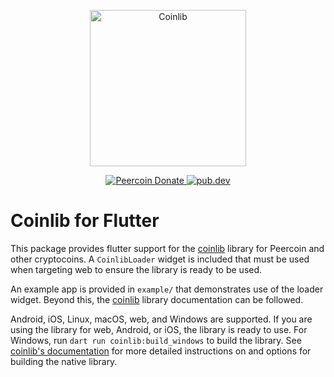 <p align="center">
  <img
    src="https://raw.githubusercontent.com/peercoin/coinlib/master/logo.svg"
    alt="Coinlib"
    width="250px"
  >
</p>

<p align="center">
  <a href="https://chainz.cryptoid.info/ppc/address.dws?p77CZFn9jvg9waCzKBzkQfSvBBzPH1nRre">
    <img src="https://badgen.net/badge/peercoin/Donate/green?icon=https://raw.githubusercontent.com/peercoin/media/84710cca6c3c8d2d79676e5260cc8d1cd729a427/Peercoin%202020%20Logo%20Files/01.%20Icon%20Only/Inside%20Circle/Transparent/Green%20Icon/peercoin-icon-green-transparent.svg" alt="Peercoin Donate">
  </a>
  <a href="https://pub.dev/packages/coinlib_flutter">
    <img alt="pub.dev" src="https://img.shields.io/pub/v/coinlib_flutter?logo=dart&label=pub.dev">
  </a>
</p>

# Coinlib for Flutter

This package provides flutter support for the
[coinlib](https://pub.dev/packages/coinlib) library for Peercoin and
other cryptocoins. A `CoinlibLoader` widget is included that must be used when
targeting web to ensure the library is ready to be used.

An example app is provided in `example/` that demonstrates use of the loader
widget. Beyond this, the [coinlib](https://pub.dev/packages/coinlib) library
documentation can be followed.

Android, iOS, Linux, macOS, web, and Windows are supported.  If you are using
the library for web, Android, or iOS, the library is ready to use.  For Windows,
run `dart run coinlib:build_windows` to build the library.  See
[coinlib's documentation](https://pub.dev/packages/coinlib) for more detailed
instructions on and options for building the native library.

